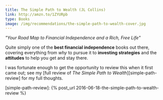 ```yaml
---
title: The Simple Path to Wealth (JL Collins)
link: http://amzn.to/1ZYURpb
type: Books
image: /img/recommendations/the-simple-path-to-wealth-cover.jpg
---
```


_"Your Road Map to Financial Independence and a Rich, Free Life"_

Quite simply one of the __best financial independence__ books out there, covering everything from _why_ to pursue it to __investing strategies__ and the __attitudes__ to help you get and stay there.

I was fortunate enough to get the opportunity to review this when it first came out; see my [full review of _The Simple Path to Wealth_][simple-path-review] for my full thoughts.

[simple-path-review]: {% post_url 2016-06-18-the-simple-path-to-wealth-review %}
